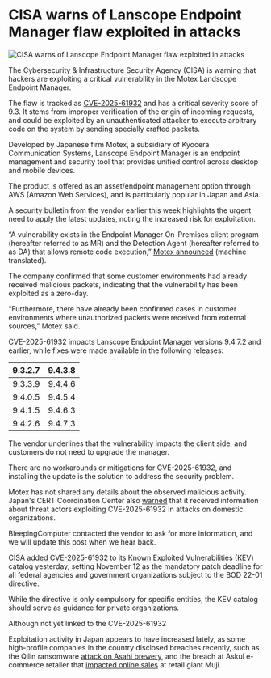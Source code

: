 # CISA warns of Lanscope Endpoint Manager flaw exploited in attacks

![CISA warns of Lanscope Endpoint Manager flaw exploited in attacks](https://www.bleepstatic.com/content/hl-images/2024/05/02/CISA.jpg)

The Cybersecurity & Infrastructure Security Agency (CISA) is warning that hackers are exploiting a critical vulnerability in the Motex Landscope Endpoint Manager.

The flaw is tracked as [CVE-2025-61932](https://nvd.nist.gov/vuln/detail/CVE-2025-61932) and has a critical severity score of 9.3\. It stems from improper verification of the origin of incoming requests, and could be exploited by an unauthenticated attacker to execute arbitrary code on the system by sending specially crafted packets.

Developed by Japanese firm Motex, a subsidiary of Kyocera Communication Systems, Lanscope Endpoint Manager is an endpoint management and security tool that provides unified control across desktop and mobile devices.

The product is offered as an asset/endpoint management option through AWS (Amazon Web Services), and is particularly popular in Japan and Asia.

A security bulletin from the vendor earlier this week highlights the urgent need to apply the latest updates, noting the increased risk for exploitation.

“A vulnerability exists in the Endpoint Manager On-Premises client program (hereafter referred to as MR) and the Detection Agent (hereafter referred to as DA) that allows remote code execution,” [Motex](https://www.motex.co.jp/news/notice/2025/release251020/)[ announced](http://www.motex.co.jp/news/notice/2025/release251020/) (machine translated).

The company confirmed that some customer environments had already received malicious packets, indicating that the vulnerability has been exploited as a zero-day.

“Furthermore, there have already been confirmed cases in customer environments where unauthorized packets were received from external sources,” Motex said.

CVE-2025-61932 impacts Lanscope Endpoint Manager versions 9.4.7.2 and earlier, while fixes were made available in the following releases:

| 9.3.2.7 | 9.4.3.8 |
| ------- | ------- |
| 9.3.3.9 | 9.4.4.6 |
| 9.4.0.5 | 9.4.5.4 |
| 9.4.1.5 | 9.4.6.3 |
| 9.4.2.6 | 9.4.7.3 |

The vendor underlines that the vulnerability impacts the client side, and customers do not need to upgrade the manager.

There are no workarounds or mitigations for CVE-2025-61932, and installing the update is the solution to address the security problem.

Motex has not shared any details about the observed malicious activity. Japan's CERT Coordination Center also [warned](https://www.jpcert.or.jp/newsflash/2025102001.html) that it received information about threat actors exploiting CVE-2025-61932 in attacks on domestic organizations.

BleepingComputer contacted the vendor to ask for more information, and we will update this post when we hear back.

CISA [added CVE-2025-61932](http://www.cisa.gov/news-events/alerts/2025/10/22/cisa-adds-one-known-exploited-vulnerability-catalog) to its Known Exploited Vulnerabilities (KEV) catalog yesterday, setting November 12 as the mandatory patch deadline for all federal agencies and government organizations subject to the BOD 22-01 directive.

While the directive is only compulsory for specific entities, the KEV catalog should serve as guidance for private organizations.

Although not yet linked to the CVE-2025-61932

Exploitation activity in Japan appears to have increased lately, as some high-profile companies in the country disclosed breaches recently, such as the Qilin ransomware [attack on Asahi brewery](https://www.bleepingcomputer.com/news/security/qilin-ransomware-claims-asahi-brewery-attack-leaks-data/), and the breach at Askul e-commerce retailer that [impacted online sales](https://www.bleepingcomputer.com/news/security/retail-giant-muji-halts-online-sales-after-ransomware-attack-on-supplier/) at retail giant Muji.